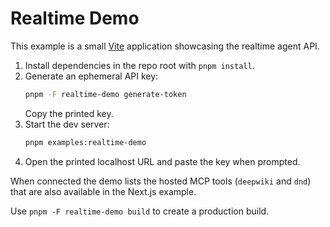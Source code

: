 # Realtime Demo

This example is a small [Vite](https://vitejs.dev/) application showcasing the realtime agent API.

1. Install dependencies in the repo root with `pnpm install`.
2. Generate an ephemeral API key:
   ```bash
   pnpm -F realtime-demo generate-token
   ```
   Copy the printed key.
3. Start the dev server:
   ```bash
   pnpm examples:realtime-demo
   ```
4. Open the printed localhost URL and paste the key when prompted.

When connected the demo lists the hosted MCP tools (`deepwiki` and `dnd`) that are also available in the Next.js example.

Use `pnpm -F realtime-demo build` to create a production build.

